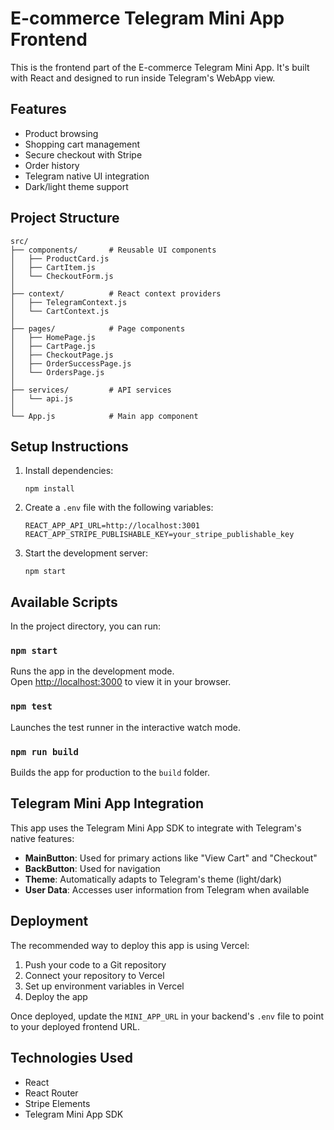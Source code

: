 # E-commerce Telegram Mini App Frontend

This is the frontend part of the E-commerce Telegram Mini App. It's built with React and designed to run inside Telegram's WebApp view.

## Features

- Product browsing
- Shopping cart management
- Secure checkout with Stripe
- Order history
- Telegram native UI integration
- Dark/light theme support

## Project Structure

```
src/
├── components/       # Reusable UI components
│   ├── ProductCard.js
│   ├── CartItem.js
│   └── CheckoutForm.js
│
├── context/          # React context providers
│   ├── TelegramContext.js
│   └── CartContext.js
│
├── pages/            # Page components
│   ├── HomePage.js
│   ├── CartPage.js
│   ├── CheckoutPage.js
│   ├── OrderSuccessPage.js
│   └── OrdersPage.js
│
├── services/         # API services
│   └── api.js
│
└── App.js            # Main app component
```

## Setup Instructions

1. Install dependencies:
   ```
   npm install
   ```

2. Create a `.env` file with the following variables:
   ```
   REACT_APP_API_URL=http://localhost:3001
   REACT_APP_STRIPE_PUBLISHABLE_KEY=your_stripe_publishable_key
   ```

3. Start the development server:
   ```
   npm start
   ```

## Available Scripts

In the project directory, you can run:

### `npm start`

Runs the app in the development mode.\
Open [http://localhost:3000](http://localhost:3000) to view it in your browser.

### `npm test`

Launches the test runner in the interactive watch mode.

### `npm run build`

Builds the app for production to the `build` folder.

## Telegram Mini App Integration

This app uses the Telegram Mini App SDK to integrate with Telegram's native features:

- **MainButton**: Used for primary actions like "View Cart" and "Checkout"
- **BackButton**: Used for navigation
- **Theme**: Automatically adapts to Telegram's theme (light/dark)
- **User Data**: Accesses user information from Telegram when available

## Deployment

The recommended way to deploy this app is using Vercel:

1. Push your code to a Git repository
2. Connect your repository to Vercel
3. Set up environment variables in Vercel
4. Deploy the app

Once deployed, update the `MINI_APP_URL` in your backend's `.env` file to point to your deployed frontend URL.

## Technologies Used

- React
- React Router
- Stripe Elements
- Telegram Mini App SDK
